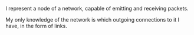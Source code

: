 I represent a node of a network, capable of emitting and receiving packets.

My only knowledge of the network is which outgoing connections to it I have, in the form of links.